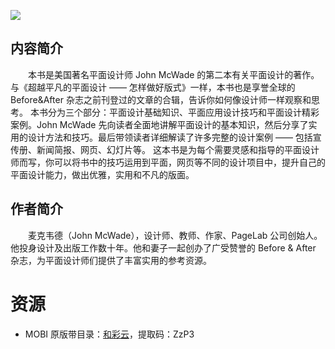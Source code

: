 ![](http://img3m3.ddimg.cn/16/34/20946733-1_u_5.jpg)

## 内容简介

　　本书是美国著名平面设计师 John McWade 的第二本有关平面设计的著作。与《超越平凡的平面设计 —— 怎样做好版式》一样，本书也是享誉全球的 Before&After 杂志之前刊登过的文章的合辑，告诉你如何像设计师一样观察和思考。 本书分为三个部分：平面设计基础知识、平面应用设计技巧和平面设计精彩案例。John McWade 先向读者全面地讲解平面设计的基本知识，然后分享了实用的设计方法和技巧。最后带领读者详细解读了许多完整的设计案例 —— 包括宣传册、新闻简报、网页、幻灯片等。 这本书是为每个需要灵感和指导的平面设计师而写，你可以将书中的技巧运用到平面，网页等不同的设计项目中，提升自己的平面设计能力，做出优雅，实用和不凡的版面。

## 作者简介

　　麦克韦德（John McWade），设计师、教师、作家、PageLab 公司创始人。他投身设计及出版工作数十年。他和妻子一起创办了广受赞誉的 Before & After 杂志，为平面设计师们提供了丰富实用的参考资源。

# 资源

* MOBI 原版带目录：[和彩云](https://caiyun.139.com/m/i?0n5CfmzICFTFT)，提取码：ZzP3
